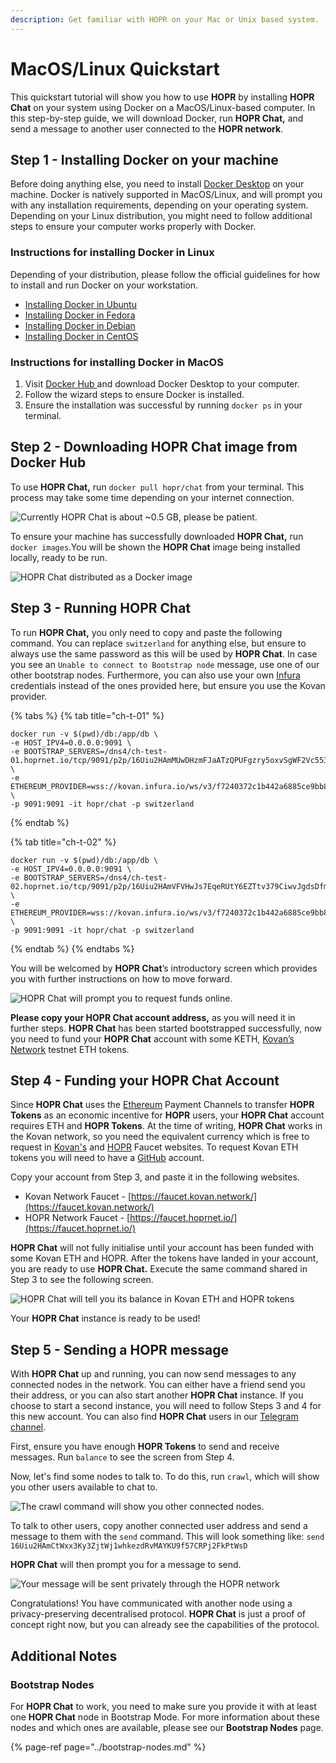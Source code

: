 ```yaml
---
description: Get familiar with HOPR on your Mac or Unix based system.
---
```


# MacOS/Linux Quickstart

This quickstart tutorial will show you how to use **HOPR** by installing **HOPR Chat** on your system using Docker on a MacOS/Linux-based computer. In this step-by-step guide, we will download Docker, run **HOPR Chat,** and send a message to another user connected to the **HOPR network**.

## Step 1 - Installing Docker on your machine

Before doing anything else, you need to install [Docker Desktop](https://hub.docker.com/editions/community/docker-ce-desktop-mac/) on your machine. Docker is natively supported in MacOS/Linux, and will prompt you with any installation requirements, depending on your operating system. Depending on your Linux distribution, you might need to follow additional steps to ensure your computer works properly with Docker.

### Instructions for installing Docker in Linux

Depending of your distribution, please follow the official guidelines for how to install and run Docker on your workstation.

* [Installing Docker in Ubuntu](https://docs.docker.com/engine/install/ubuntu/)
* [Installing Docker in Fedora](https://docs.docker.com/engine/install/fedora/)
* [Installing Docker in Debian](https://docs.docker.com/engine/install/debian/)
* [Installing Docker in CentOS](https://docs.docker.com/engine/install/centos/)

### Instructions for installing Docker in MacOS

1. Visit [Docker Hub ](https://hub.docker.com/editions/community/docker-ce-desktop-mac/)and download Docker Desktop to your computer.
2. Follow the wizard steps to ensure Docker is installed.
3. Ensure the installation was successful by running `docker ps` in your terminal.

## Step 2 - Downloading HOPR Chat image from Docker Hub

To use **HOPR Chat,** run `docker pull hopr/chat` from your terminal. This process may take some time depending on your internet connection.

![Currently HOPR Chat is about ~0.5 GB, please be patient.](../../.gitbook/assets/docker_install_macos.gif)

To ensure your machine has successfully downloaded **HOPR Chat,** run `docker images`.You will be shown the **HOPR Chat** image being installed locally, ready to be run.

![HOPR Chat distributed as a Docker image](../../.gitbook/assets/docker_images.gif)

## Step 3 - **Running HOPR Chat**

To run **HOPR Chat,** you only need to copy and paste the following command. You can replace `switzerland` for anything else, but ensure to always use the same password as this will be used by **HOPR Chat**. In case you see an `Unable to connect to Bootstrap node` message, use one of our other bootstrap nodes. Furthermore, you can also use your own [Infura](https://infura.io/) credentials instead of the ones provided here, but ensure you use the Kovan provider.

{% tabs %}
{% tab title="ch-t-01" %}
```text
docker run -v $(pwd)/db:/app/db \
-e HOST_IPV4=0.0.0.0:9091 \
-e BOOTSTRAP_SERVERS=/dns4/ch-test-01.hoprnet.io/tcp/9091/p2p/16Uiu2HAmMUwDHzmFJaATzQPUFgzry5oxvSgWF2Vc553HCpekC4q \
-e ETHEREUM_PROVIDER=wss://kovan.infura.io/ws/v3/f7240372c1b442a6885ce9bb825ebc36 \
-p 9091:9091 -it hopr/chat -p switzerland
```
{% endtab %}

{% tab title="ch-t-02" %}
```text
docker run -v $(pwd)/db:/app/db \
-e HOST_IPV4=0.0.0.0:9091 \
-e BOOTSTRAP_SERVERS=/dns4/ch-test-02.hoprnet.io/tcp/9091/p2p/16Uiu2HAmVFVHwJs7EqeRUtY6EZTtv379CiwvJgdsDfmdywbKfgAq \
-e ETHEREUM_PROVIDER=wss://kovan.infura.io/ws/v3/f7240372c1b442a6885ce9bb825ebc36 \
-p 9091:9091 -it hopr/chat -p switzerland
```
{% endtab %}
{% endtabs %}

You will be welcomed by **HOPR Chat**’s introductory screen which provides you with further instructions on how to move forward.

![HOPR Chat will prompt you to request funds online.](../../.gitbook/assets/hopr.gif)

**Please copy your HOPR Chat account address,** as you will need it in further steps. **HOPR Chat** has been started bootstrapped successfully, now you need to fund your **HOPR Chat** account with some KETH, [Kovan’s Network](https://kovan-testnet.github.io/website/) testnet ETH tokens. 

## Step 4 - Funding your HOPR Chat Account

Since **HOPR Chat** uses the [Ethereum](https://ethereum.org/) Payment Channels to transfer **HOPR Tokens** as an economic incentive for **HOPR** users, your **HOPR Chat** account requires ETH and **HOPR Tokens**. At the time of writing, **HOPR Chat** works in the Kovan network, so you need the equivalent currency which is free to request in [Kovan's](https://faucet.kovan.network/) and [HOPR](https://faucet.hoprnet.io/) Faucet websites. To request Kovan ETH tokens you will need to have a [GitHub](https://github.com/) account.

Copy your account from Step 3, and paste it in the following websites. 

* Kovan Network Faucet - [https://faucet.kovan.network/](https://faucet.kovan.network/)
* HOPR Network Faucet - [https://faucet.hoprnet.io/](https://faucet.hoprnet.io/)

**HOPR Chat** will not fully initialise until your account has been funded with some Kovan ETH and HOPR. After the tokens have landed in your account, you are ready to use **HOPR Chat.** Execute the same command shared in Step 3 to see the following screen.

![HOPR Chat will tell you its balance in Kovan ETH and HOPR tokens](../../.gitbook/assets/running_hopr_chat_w_balance.gif)

Your **HOPR Chat** instance is ready to be used!

## Step 5 - Sending a HOPR message

With **HOPR Chat** up and running, you can now send messages to any connected nodes in the network. You can either have a friend send you their address, or you can also start another **HOPR Chat** instance. If you choose to start a second instance, you will need to follow Steps 3 and 4 for this new account. You can also find **HOPR Chat** users in our [Telegram channel](https://t.me/hoprnet).

First, ensure you have enough **HOPR Tokens** to send and receive messages. Run `balance` to see the screen from Step 4.   
  
Now, let's find some nodes to talk to. To do this, run `crawl`, which will show you other users available to chat to.

![The crawl command will show you other connected nodes.](../../.gitbook/assets/running_hopr_chat_and_crawling.gif)

To talk to other users, copy another connected user address and send a message to them with the `send` command. This will look something like: `send 16Uiu2HAmCtWxx3Ky3ZjtWj1whkezdRvMAYKU9f57CRPj2FkPtWsD`

**HOPR Chat** will then prompt you for a message to send.

![Your message will be sent privately through the HOPR network](../../.gitbook/assets/running_hopr_chat_and_sending.gif)

Congratulations! You have communicated with another node using a privacy-preserving decentralised protocol. **HOPR Chat** is just a proof of concept right now, but you can already see the capabilities of the protocol.

## Additional Notes

### Bootstrap Nodes

For **HOPR Chat** to work, you need to make sure you provide it with at least one **HOPR Chat** node in Bootstrap Mode. For more information about these nodes and which ones are available, please see our **Bootstrap Nodes** page.

{% page-ref page="../bootstrap-nodes.md" %}



